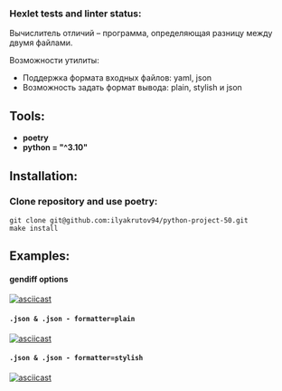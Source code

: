 ### Hexlet tests and linter status:

Вычислитель отличий – программа, определяющая разницу между двумя файлами.

Возможности утилиты:
+ Поддержка формата входных файлов: yaml, json 
+ Возможность задать формат вывода: plain, stylish и json

## Tools:
+ **poetry**
+ **python = "^3.10"**
## Installation:
### Clone repository and use poetry:
    git clone git@github.com:ilyakrutov94/python-project-50.git
    make install
## Examples:
#### gendiff options
[![asciicast](https://asciinema.org/a/gXMHd17CBMb52SDVKFGlFchIp.svg)](https://asciinema.org/a/gXMHd17CBMb52SDVKFGlFchIp)
#### `.json & .json - formatter=plain`
[![asciicast](https://asciinema.org/a/h3ev1ediKNU7j1Vq0ouGrm6jG.svg)](https://asciinema.org/a/h3ev1ediKNU7j1Vq0ouGrm6jG)
#### `.json & .json - formatter=stylish`
[![asciicast](https://asciinema.org/a/D3qHEfH3hsVWAI8nzODcuxhdP.svg)](https://asciinema.org/a/D3qHEfH3hsVWAI8nzODcuxhdP)